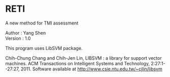 # RETI
A new method for TMI assessment 


Author  : Yang Shen  
Version : 1.0

This program uses LibSVM package.

Chih-Chung Chang and Chih-Jen Lin, LIBSVM : a library for support vector machines. 
ACM Transactions on Intelligent Systems and Technology, 2:27:1--27:27, 2011. 
Software available at http://www.csie.ntu.edu.tw/~cjlin/libsvm
